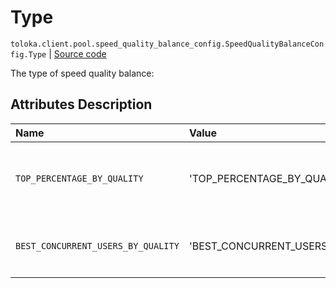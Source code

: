 # Type
`toloka.client.pool.speed_quality_balance_config.SpeedQualityBalanceConfig.Type` | [Source code](https://github.com/Toloka/toloka-kit/blob/v1.0.2/src/client/pool/speed_quality_balance_config.py#L14)

The type of speed quality balance:

## Attributes Description

| Name | Value | Description |
| :------| :-----------| :----------| 
`TOP_PERCENTAGE_BY_QUALITY`|'TOP_PERCENTAGE_BY_QUALITY'|<p>get top XX% Tolokers by quality.</p>
`BEST_CONCURRENT_USERS_BY_QUALITY`|'BEST_CONCURRENT_USERS_BY_QUALITY'|<p>get top x Tolokers by quality.</p>
